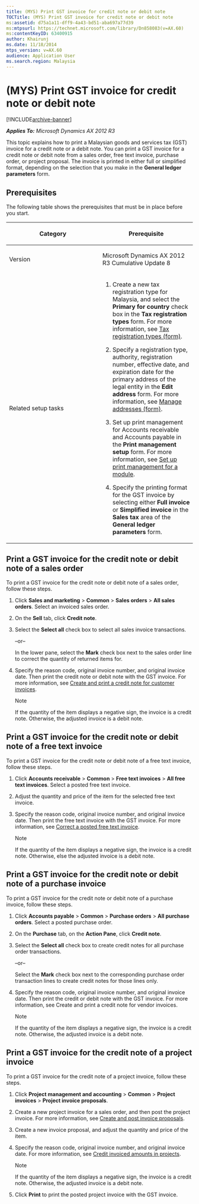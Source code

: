 ```yaml
---
title: (MYS) Print GST invoice for credit note or debit note
TOCTitle: (MYS) Print GST invoice for credit note or debit note
ms:assetid: d75a1a11-dff9-4a43-bd51-aba697a77d39
ms:mtpsurl: https://technet.microsoft.com/library/Dn858083(v=AX.60)
ms:contentKeyID: 63400915
author: Khairunj
ms.date: 11/18/2014
mtps_version: v=AX.60
audience: Application User
ms.search.region: Malaysia
---
```


# (MYS) Print GST invoice for credit note or debit note 


[!INCLUDE[archive-banner](includes/archive-banner.md)]


_**Applies To:** Microsoft Dynamics AX 2012 R3_

This topic explains how to print a Malaysian goods and services tax (GST) invoice for a credit note or a debit note. You can print a GST invoice for a credit note or debit note from a sales order, free text invoice, purchase order, or project proposal. The invoice is printed in either full or simplified format, depending on the selection that you make in the **General ledger parameters** form.

## Prerequisites

The following table shows the prerequisites that must be in place before you start.

<table>
<colgroup>
<col style="width: 50%" />
<col style="width: 50%" />
</colgroup>
<thead>
<tr class="header">
<th><p>Category</p></th>
<th><p>Prerequisite</p></th>
</tr>
</thead>
<tbody>
<tr class="odd">
<td><p>Version</p></td>
<td><p>Microsoft Dynamics AX 2012 R3 Cumulative Update 8</p></td>
</tr>
<tr class="even">
<td><p>Related setup tasks</p></td>
<td><ol>
<li><p>Create a new tax registration type for Malaysia, and select the <strong>Primary for country</strong> check box in the <strong>Tax registration types</strong> form. For more information, see <a href="https://technet.microsoft.com/library/jj677414(v=ax.60)">Tax registration types (form)</a>.</p></li>
<li><p>Specify a registration type, authority, registration number, effective date, and expiration date for the primary address of the legal entity in the <strong>Edit address</strong> form. For more information, see <a href="https://technet.microsoft.com/library/hh370713(v=ax.60)">Manage addresses (form)</a>.</p></li>
<li><p>Set up print management for Accounts receivable and Accounts payable in the <strong>Print management setup</strong> form. For more information, see <a href="set-up-print-management-for-a-module.md">Set up print management for a module</a>.</p></li>
<li><p>Specify the printing format for the GST invoice by selecting either <strong>Full invoice</strong> or <strong>Simplified invoice</strong> in the <strong>Sales tax</strong> area of the <strong>General ledger parameters</strong> form.</p></li>
</ol></td>
</tr>
</tbody>
</table>


## Print a GST invoice for the credit note or debit note of a sales order

To print a GST invoice for the credit note or debit note of a sales order, follow these steps.

1.  Click **Sales and marketing** \> **Common** \> **Sales orders** \> **All sales orders**. Select an invoiced sales order.

2.  On the **Sell** tab, click **Credit note**.

3.  Select the **Select all** check box to select all sales invoice transactions.
    
    –or–
    
    In the lower pane, select the **Mark** check box next to the sales order line to correct the quantity of returned items for.

4.  Specify the reason code, original invoice number, and original invoice date. Then print the credit note or debit note with the GST invoice. For more information, see [Create and print a credit note for customer invoices](create-and-print-a-credit-note-for-customer-invoices.md).
    

    > [!NOTE]
    > <P>If the quantity of the item displays a negative sign, the invoice is a credit note. Otherwise, the adjusted invoice is a debit note.</P>



## Print a GST invoice for the credit note or debit note of a free text invoice

To print a GST invoice for the credit note or debit note of a free text invoice, follow these steps.

1.  Click **Accounts receivable** \> **Common** \> **Free text invoices** \> **All free text invoices**. Select a posted free text invoice.

2.  Adjust the quantity and price of the item for the selected free text invoice.

3.  Specify the reason code, original invoice number, and original invoice date. Then print the free text invoice with the GST invoice. For more information, see [Correct a posted free text invoice](correct-a-posted-free-text-invoice.md).
    

    > [!NOTE]
    > <P>If the quantity of the item displays a negative sign, the invoice is a credit note. Otherwise, else the adjusted invoice is a debit note.</P>



## Print a GST invoice for the credit note or debit note of a purchase invoice

To print a GST invoice for the credit note or debit note of a purchase invoice, follow these steps.

1.  Click **Accounts payable** \> **Common** \> **Purchase orders** \> **All purchase orders**. Select a posted purchase order.

2.  On the **Purchase** tab, on the **Action Pane**, click **Credit note**.

3.  Select the **Select all** check box to create credit notes for all purchase order transactions.
    
    –or–
    
    Select the **Mark** check box next to the corresponding purchase order transaction lines to create credit notes for those lines only.

4.  Specify the reason code, original invoice number, and original invoice date. Then print the credit or debit note with the GST invoice. For more information, see Create and print a credit note for vendor invoices.
    

    > [!NOTE]
    > <P>If the quantity of the item displays a negative sign, the invoice is a credit note. Otherwise, the adjusted invoice is a debit note.</P>



## Print a GST invoice for the credit note of a project invoice

To print a GST invoice for the credit note of a project invoice, follow these steps.

1.  Click **Project management and accounting** \> **Common** \> **Project invoices** \> **Project invoice proposals**.

2.  Create a new project invoice for a sales order, and then post the project invoice. For more information, see [Create and post invoice proposals](create-and-post-invoice-proposals.md).

3.  Create a new invoice proposal, and adjust the quantity and price of the item.

4.  Specify the reason code, original invoice number, and original invoice date. For more information, see [Credit invoiced amounts in projects](credit-invoiced-amounts-in-projects.md).
    

    > [!NOTE]
    > <P>If the quantity of the item displays a negative sign, the invoice is a credit note. Otherwise, the adjusted invoice is a debit note.</P>



5.  Click **Print** to print the posted project invoice with the GST invoice.

  


